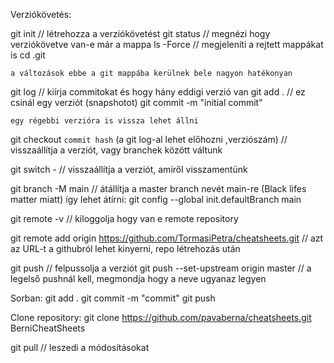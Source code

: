 Verziókövetés: 

git init // létrehozza a verziókövetést 
git status // megnézi hogy verziókövetve van-e már a mappa
ls -Force // megjeleníti a rejtett mappákat is 
cd .git

    a változások ebbe a git mappába kerülnek bele nagyon hatékonyan 

git log // kiírja  commitokat és hogy hány eddigi verzió van 
git add . // ez csinál egy verziót (snapshotot)
git commit -m "initial commit" 

    egy régebbi verzióra is vissza lehet állni 

git checkout `commit hash` (a git log-al lehet előhozni ,verziószám) // visszaállítja a verziót, vagy branchek között váltunk 

git switch - // visszaállítja a verziót, amiről visszamentünk 

git branch -M main // átállítja a master branch nevét main-re (Black lifes matter miatt)
     így lehet átírni: git config --global init.defaultBranch main


git remote -v // kiloggolja hogy van e remote repository

git remote add origin https://github.com/TormasiPetra/cheatsheets.git // azt az URL-t a githubról lehet kinyerni, repo létrehozás után 

git push // felpussolja a verziót 
git push --set-upstream origin master // a legelső pushnál kell, megmondja hogy a neve ugyanaz legyen 

Sorban: 
    git add . 
    git commit -m "commit"
    git push

Clone repository: 
    git clone https://github.com/pavaberna/cheatsheets.git BerniCheatSheets

git pull // leszedi a módosításokat 


